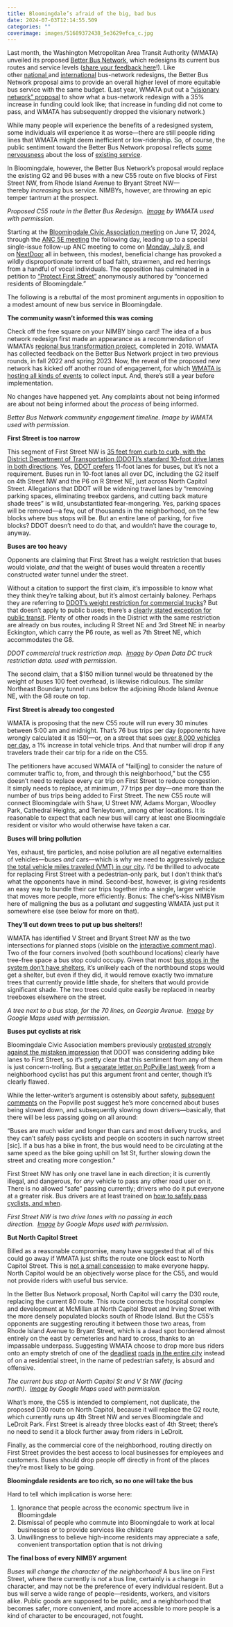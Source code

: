 ```yaml
---
title: Bloomingdale’s afraid of the big, bad bus
date: 2024-07-03T12:14:55.509
categories: ""
coverimage: images/51689372438_5e3629efca_c.jpg
---
```

Last month, the Washington Metropolitan Area Transit Authority (WMATA) unveiled its proposed [Better Bus Network](https://betterbus.wmata.com/), which redesigns its current bus routes and service levels ([share your feedback here](https://betterbus.wmata.com/share)!). Like other [national ](https://nacto.org/case-study/metro-bus-network-redesign-houston/)and [international](https://at.govt.nz/projects-roadworks/new-public-transport-network) bus-network redesigns, the Better Bus Network proposal aims to provide an overall higher level of more equitable bus service with the same budget. (Last year, WMATA put out a [“visionary network” proposal](https://ggwash.org/view/89346/your-guide-to-metros-better-bus-network-redesign) to show what a bus-network redesign with a 35% increase in funding could look like; that increase in funding did not come to pass, and WMATA has subsequently dropped the visionary network.)





While many people will experience the benefits of a redesigned system, some individuals will experience it as worse—there are still people riding lines that WMATA might deem inefficient or low-ridership. So, of course, the public sentiment toward the Better Bus Network proposal reflects [some nervousness](https://twitter.com/charlesallen/status/1803951971574890515) about the loss of [existing service](https://www.georgetown.edu/news/proposed-elimination-of-g2-metrobus-route-submit-comments-by-march-5/).





In Bloomingdale, however, the Better Bus Network’s proposal would replace the existing G2 and 96 buses with a new C55 route on five blocks of First Street NW, from Rhode Island Avenue to Bryant Street NW—thereby _increasing_ bus service. NIMBYs, however, are throwing an epic temper tantrum at the prospect.









_Proposed C55 route in the Better Bus Redesign._  [_Image_](https://betterbus.wmata.com/downloads/routes/EN_C55.pdf) _by WMATA used with permission._





Starting at the [Bloomingdale Civic Association meeting](https://bloomingdalecivicassociation.org/2024-membership-meetings/) on June 17, 2024, through the [ANC 5E meeting](https://dcgovict-my.sharepoint.com/personal/5e_anc_dc_gov/_layouts/15/stream.aspx?id=%2Fpersonal%2F5e%5Fanc%5Fdc%5Fgov%2FDocuments%2FANC%205E%20Zoom%20Videos%2FANC%205E%20Public%20Meetings%202024%2FJune%202024%20Public%20Meeting%2FGMT20240618%2D230014%5FRecording%5F1920x1080%2Emp4&nav=eyJyZWZlcnJhbEluZm8iOnsicmVmZXJyYWxBcHAiOiJTdHJlYW1XZWJBcHAiLCJyZWZlcnJhbFZpZXciOiJTaGFyZURpYWxvZy1MaW5rIiwicmVmZXJyYWxBcHBQbGF0Zm9ybSI6IldlYiIsInJlZmVycmFsTW9kZSI6InZpZXcifX0&ga=1&referrer=StreamWebApp%2EWeb&referrerScenario=AddressBarCopied%2Eview%2E651371c7%2Da2e7%2D4fe9%2D9506%2Dd9beeb5823b2) the following day, leading up to a special single-issue follow-up ANC meeting to come on [Monday, July 8](https://www.anc5edc.org/), and on [NextDoor](https://twitter.com/ScottRobertsDC/status/1804959282095657163) all in between, this modest, beneficial change has provoked a wildly disproportionate torrent of bad faith, strawmen, and red herrings from a handful of vocal individuals. The opposition has culminated in a petition to [“Protect First Street”](https://x.com/scottrobertsdc/status/1805034163713523740?s=46&t=LWdYPSb791gVlDLZ7mUBdQ) anonymously authored by “concerned residents of Bloomingdale.”





The following is a rebuttal of the most prominent arguments in opposition to a modest amount of new bus service in Bloomingdale.





**The community wasn’t informed this was coming**

Check off the free square on your NIMBY bingo card! The idea of a bus network redesign first made an appearance as a recommendation of WMATA’s [regional bus transformation project](https://bustransformationproject.com/), completed in 2019. WMATA has collected feedback on the Better Bus Network project in two previous rounds, in fall 2022 and spring 2023. Now, the reveal of the proposed new network has kicked off another round of engagement, for which [WMATA is hosting all kinds of events](https://betterbus.wmata.com/events) to collect input. And, there’s still a year before implementation.





No changes have happened yet. Any complaints about not being informed are about not being informed about the _process_ of being informed.













_Better Bus Network community engagement timeline. Image by WMATA used with permission._









**First Street is too narrow**

This segment of First Street NW is [35 feet from curb to curb, with the District Department of Transportation (DDOT)’s standard 10-foot drive lanes in both directions](https://opendata.dc.gov/datasets/9e102552d36b44039dd1598cd6209e5d/explore?location=38.916163%2C-77.012405%2C16.81). Yes, [DDOT prefers](https://ddotwiki.atlassian.net/wiki/spaces/COM/pages/2069271070/Standards+and+Manuals?preview=/2069271070/2266431504/Public%20Realm%20Design%20Manual%20(2).pdf#StandardsandManuals-PublicRealmDesignManual) 11-foot lanes for buses, but it’s not a requirement. Buses run in 10-foot lanes all over DC, including the G2 itself on 4th Street NW and the P6 on R Street NE, just across North Capitol Street. Allegations that DDOT will be widening travel lanes by “removing parking spaces, eliminating treebox gardens, and cutting back mature shade trees” is wild, unsubstantiated fear-mongering. Yes, parking spaces will be removed—a few, out of thousands in the neighborhood, on the few blocks where bus stops will be. But an entire lane of parking, for five blocks? DDOT doesn’t need to do that, and wouldn’t have the courage to, anyway.





**Buses are too heavy**

Opponents are claiming that First Street has a weight restriction that buses would violate, _and_ that the weight of buses would threaten a recently constructed water tunnel under the street.





Without a citation to support the first claim, it’s impossible to know what they think they’re talking about, but it’s almost certainly baloney. Perhaps they are referring to [DDOT’s weight restriction for commercial trucks](https://godcgo.com/dc-truck-and-bus-map/)? But that doesn’t apply to public buses; there’s a [clearly stated exception for public transit](https://opendata.dc.gov/datasets/DCGIS::truck-restriction/about). Plenty of other roads in the District with the same restriction are already on bus routes, including R Street NE and 3rd Street NE in nearby Eckington, which carry the P6 route, as well as 7th Street NE, which accommodates the G8.









_DDOT commercial truck restriction map._  [_Image_](https://opendata.dc.gov/datasets/DCGIS::truck-restriction/about) _by Open Data DC truck restriction data. used with permission._









The second claim, that a $150 million tunnel would be threatened by the weight of buses 100 feet overhead, is likewise ridiculous. The similar Northeast Boundary tunnel runs below the adjoining Rhode Island Avenue NE, with the G8 route on top.





**First Street is already too congested**

WMATA is proposing that the new C55 route will run every 30 minutes between 5:00 am and midnight. That’s 76 bus trips per day (opponents have wrongly calculated it as 150)—or, on a street that sees [over 8,000 vehicles per day](https://api-willardretail.reol.com/pdf?id=f35aae3e1f70d28d3d70264457f90d4924b4f57b&file_name=10_2023%2Fweb_1901firs_brochure_2023_10_24.pdf), a 1% increase in total vehicle trips. And that number will drop if any travelers trade their car trip for a ride on the C55.





The petitioners have accused WMATA of “fail[ing] to consider the nature of commuter traffic to, from, and through this neighborhood,” but the C55 doesn’t need to replace every car trip on First Street to reduce congestion. It simply needs to replace, at minimum, 77 trips per day—one more than the number of bus trips being added to First Street. The new C55 route will connect Bloomingdale with Shaw, U Street NW, Adams Morgan, Woodley Park, Cathedral Heights, and Tenleytown, among other locations. It is reasonable to expect that each new bus will carry at least one Bloomingdale resident or visitor who would otherwise have taken a car.





**Buses will bring pollution**

Yes, exhaust, tire particles, and noise pollution are all negative externalities of vehicles—buses _and_ cars—which is why we need to aggressively [reduce the total vehicle miles traveled (VMT) in our city](https://ggwash.org/view/84849/dcs-current-car-trip-reduction-goal-is-woefully-inadequate). I’d be thrilled to advocate for replacing First Street with a pedestrian-only park, but I don’t think that’s what the opponents have in mind. Second-best, however, is giving residents an easy way to bundle their car trips together into a single, larger vehicle that moves more people, more efficiently. Bonus: The chef’s-kiss NIMBYism here of maligning the bus as a pollutant _and_ suggesting WMATA just put it somewhere else (see below for more on that).





**They’ll cut down trees to put up bus shelters!!**

WMATA has identified V Street and Bryant Street NW as the two intersections for planned stops (visible on the [interactive comment map](https://betterbus.wmata.com/commentmap#comment-map)). Two of the four corners involved (both southbound locations) clearly have tree-free space a bus stop could occupy. Given that most [bus stops in the system don’t have shelters](https://ggwash.org/view/93844/how-can-dcs-bus-shelters-better-serve-riders-who-need-them-the-most), it’s unlikely each of the northbound stops would get a shelter, but even if they did, it would remove exactly two immature trees that currently provide little shade, for shelters that would provide significant shade. The two trees could quite easily be replaced in nearby treeboxes elsewhere on the street.













_A tree next to a bus stop, for the 70 lines, on Georgia Avenue._  [_Image_](https://www.google.com/maps/@38.9336532,-77.0239783,3a,68.4y,318.64h,94.16t/data=!3m7!1e1!3m5!1sCodwMcqIPFrEjXfhFmjI0Q!2e0!6shttps:%2F%2Fstreetviewpixels-pa.googleapis.com%2Fv1%2Fthumbnail%3Fpanoid%3DCodwMcqIPFrEjXfhFmjI0Q%26cb_client%3Dmaps_sv.share%26w%3D900%26h%3D600%26yaw%3D318.6445066618959%26pitch%3D-4.157128097654322%26thumbfov%3D90!7i16384!8i8192?coh=205410&entry=ttu) _by Google Maps used with permission._









**Buses put cyclists at risk**

Bloomingdale Civic Association members previously [protested strongly against the mistaken impression](https://ggwash.org/view/66993/confusion-over-bloomingdales-non-existent-bike-lane-proposal) that DDOT was considering adding bike lanes to First Street, so it’s pretty clear that this sentiment from any of them is just concern-trolling. But a [separate letter on PoPville last week](https://www.popville.com/2024/06/biking-in-bloomingdale-under-threat/) from a neighborhood cyclist has put this argument front and center, though it’s clearly flawed.





While the letter-writer’s argument is ostensibly about safety, [subsequent comments](https://www.popville.com/2024/06/biking-in-bloomingdale-under-threat/#comment-6485759866) on the Popville post suggest he’s more concerned about buses being slowed down, and subsequently slowing down drivers—basically, that there will be less passing going on all around:





“Buses are much wider and longer than cars and most delivery trucks, and they can’t safely pass cyclists and people on scooters in such narrow street [sic]. If a bus has a bike in front, the bus would need to be circulating at the same speed as the bike going uphill on 1st St, further slowing down the street and creating more congestion.”





First Street NW has only one travel lane in each direction; it is currently illegal, and dangerous, for _any_ vehicle to pass any other road user on it. There is no allowed “safe” passing currently; drivers who do it put everyone at a greater risk. Bus drivers are at least trained on [how to safely pass cyclists, and when](https://ggwash.org/view/93093/atu-local-689-answers-your-questions-2024-3).













_First Street NW is two drive lanes with no passing in each direction._  [_Image_](https://www.google.com/maps/@38.9167452,-77.0121495,3a,75y,12.08h,88.29t/data=!3m6!1e1!3m4!1sNBZqyyr38I6x6mi-zWi_YA!2e0!7i16384!8i8192?coh=205409&entry=ttu) _by Google Maps used with permission._





**But North Capitol Street**

Billed as a reasonable compromise, many have suggested that all of this could go away if WMATA just shifts the route one block east to North Capitol Street. This is [not a small concession](https://x.com/KevinRappDC/status/1803944736476295594) to make everyone happy. North Capitol would be an objectively worse place for the C55, and would not provide riders with useful bus service.





In the Better Bus Network proposal, North Capitol will carry the D30 route, replacing the current 80 route. This route connects the hospital complex and development at McMillan at North Capitol Street and Irving Street with the more densely populated blocks south of Rhode Island. But the C55’s opponents are suggesting rerouting it between those two areas, from Rhode Island Avenue to Bryant Street, which is a dead spot bordered almost entirely on the east by cemeteries and hard to cross, thanks to an impassable underpass. Suggesting WMATA choose to drop more bus riders onto an empty stretch of one of the [deadliest](https://www.popville.com/2020/05/crash-heroism-crazy-bloomingdale/) [roads](https://www.popville.com/2021/08/dc-bad-crash-north-capitol/) [in the entire city](https://ggwash.org/view/76602/more-safety-upgrades-are-needed-along-the-north-capitol-corridor) instead of on a residential street, in the name of pedestrian safety, is absurd and offensive.













_The current bus stop at North Capitol St and V St NW (facing north)._  [_Image_](https://www.google.com/maps/@38.9183028,-77.0089159,3a,75y,350.9h,91.24t/data=!3m6!1e1!3m4!1sFIU1oTogCZe44YsgoAo1yg!2e0!7i16384!8i8192?coh=205409&entry=ttu) _by Google Maps used with permission._





What’s more, the C55 is intended to complement, not duplicate, the proposed D30 route on North Capitol, because it will replace the G2 route, which currently runs up 4th Street NW and serves Bloomingdale and LeDroit Park. First Street is already three blocks east of 4th Street; there’s no need to send it a block further away from riders in LeDroit.





Finally, as the commercial core of the neighborhood, routing directly on First Street provides the best access to local businesses for employees and customers. Buses should drop people off directly in front of the places they’re most likely to be going.

**Bloomingdale residents are too rich, so no one will take the bus**

Hard to tell which implication is worse here:

1. Ignorance that people across the economic spectrum live in Bloomingdale
1. Dismissal of people who commute into Bloomingdale to work at local businesses or to provide services like childcare
1. Unwillingness to believe high-income residents may appreciate a safe, convenient transportation option that is not driving





**The final boss of every NIMBY argument**

_Buses will change the character of the neighborhood!_ A bus line on First Street, where there currently is _not_ a bus line, certainly is a change in character, and may not be the preference of every individual resident. But a bus will serve a wide range of people—residents, workers, and visitors alike. Public goods are supposed to be public, and a neighborhood that becomes safer, more convenient, and more accessible to more people is a kind of character to be encouraged, not fought.
